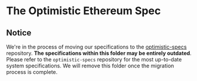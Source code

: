 # The Optimistic Ethereum Spec

## Notice

We're in the process of moving our specifications to the [optimistic-specs](https://github.com/ethereum-optimism/optimistic-specs) repository.
**The specifications within this folder may be entirely outdated**.
Please refer to the `optimistic-specs` repository for the most up-to-date system specifications.
We will remove this folder once the migration process is complete.
